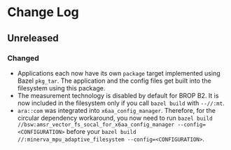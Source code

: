 # Change Log

## Unreleased

### Changed

* Applications each now have its own `package` target implemented using Bazel `pkg_tar`. The application and the config
files get built into the filesystem using this package.
* The measurement technology is disabled by default for BROP B2. It is now included in the filesystem only if you call
`bazel build` with `--//:mt`.
* `ara::com` was integrated into `x6aa_config_manager`. Therefore, for the circular dependency workaround, you now need
to run `bazel build //bsw:amsr_vector_fs_socal_for_x6aa_config_manager --config=<CONFIGURATION>` before your
`bazel build //:minerva_mpu_adaptive_filesystem --config=<CONFIGURATION>`.